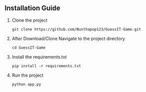 ## Installation Guide
1. Clone the project
    ```shell 
    git clone https://github.com/Nunthapop123/GuessIT-Game.git
    ```
2. After Download/Clone Navigate to the project directory
   ```shell
   cd GuessIT-Game
   ```
   
3. Install the requirements.txt
   ```shell
   pip install -r requirements.txt
   ```

4. Run the project
   ```shell
   python app.py
   ```

